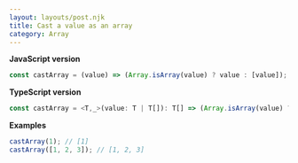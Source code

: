 ```yaml
---
layout: layouts/post.njk
title: Cast a value as an array
category: Array
---
```


**JavaScript version**

```js
const castArray = (value) => (Array.isArray(value) ? value : [value]);
```

**TypeScript version**

```js
const castArray = <T,_>(value: T | T[]): T[] => (Array.isArray(value) ? value : [value]);
```

**Examples**

```js
castArray(1); // [1]
castArray([1, 2, 3]); // [1, 2, 3]
```
